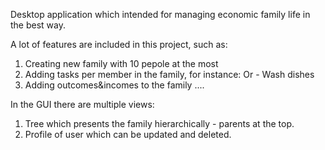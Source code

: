 Desktop application which intended for managing economic family life in the best way.

A lot of features are included in this project, such as:
  
  1) Creating new family with 10 pepole at the most
  2) Adding tasks per member in the family, for instance: Or - Wash dishes
  3) Adding outcomes&incomes to the family
  ....
  
In the GUI there are multiple views: 
  
  1) Tree which presents the family hierarchically - parents at the top.
  2) Profile of user which can be updated and deleted.
  
